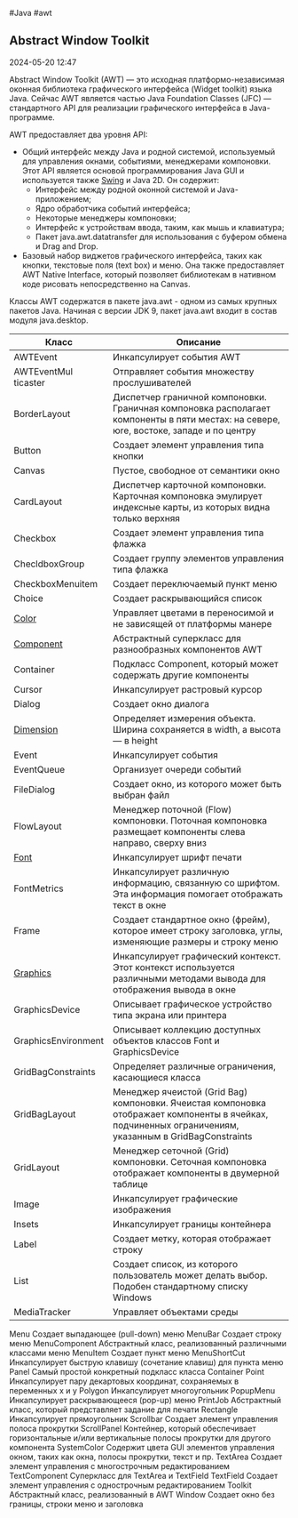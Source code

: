 #Java #awt 

##  Abstract Window Toolkit

2024-05-20 12:47

Abstract Window Toolkit (AWT) — это исходная платформо-независимая оконная библиотека графического интерфейса (Widget toolkit) языка Java. Сейчас AWT является частью Java Foundation Classes (JFC) — стандартного API для реализации графического интерфейса в Java-программе.

AWT предоставляет два уровня API:
- Общий интерфейс между Java и родной системой, используемый для управления окнами, событиями, менеджерами компоновки. Этот API является основой программирования Java GUI и используется также [Swing](Swing) и Java 2D. Он содержит:
	- Интерфейс между родной оконной системой и Java-приложением;
	- Ядро обработчика событий интерфейса;
	- Некоторые менеджеры компоновки;
	- Интерфейс к устройствам ввода, таким, как мышь и клавиатура;
	- Пакет java.awt.datatransfer для использования с буфером обмена и Drag and Drop.
- Базовый набор виджетов графического интерфейса, таких как кнопки, текстовые поля (text box) и меню. Она также предоставляет AWT Native Interface, который позволяет библиотекам в нативном коде рисовать непосредственно на Canvas.

Классы AWT содержатся в пакете java.awt - одном из самых крупных
пакетов Java. Начиная с версии JDK 9, пакет java.awt входит в состав
модуля java.desktop.

| Класс                  | Описание                                                                                                                                                  |
| ---------------------- | --------------------------------------------------------------------------------------------------------------------------------------------------------- |
| AWTEvent               | Инкапсулирует события AWT                                                                                                                                 |
| AWТEventМul ticaster   | Отправляет события множеству прослушивателей                                                                                                              |
| BorderLayout           | Диспетчер граничной компоновки. Граничная компоновка располагает компоненты в пяти местах: на севере, юrе, востоке, западе и по центру                    |
| Button                 | Создает элемент управления типа кнопки                                                                                                                    |
| Canvas                 | Пустое, свободное от семантики окно                                                                                                                       |
| CardLayout             | Диспетчер карточной компоновки. Карточная ком­поновка эмулирует индексные карты, из которых видна только верхняя                                          |
| Checkbox               | Создает элемент управления типа флажка                                                                                                                    |
| ChecldboxGroup         | Создает группу элементов управления типа флажка                                                                                                           |
| CheckboxМenuitem       | Создает переключаемый пункт меню                                                                                                                          |
| Choice                 | Создает раскрывающийся список                                                                                                                             |
| [Color](Color)         | Управляет цветами в переносимой и не зависящей от платформы манере                                                                                        |
| [Component](Component) | Абстрактный суперкласс для разнообразных ком­понентов AWT                                                                                                 |
| Container              | Подкласс Component, который может содержать  другие компоненты                                                                                            |
| Cursor                 | Инкапсулирует растровый курсор                                                                                                                            |
| Dialog                 | Создает окно диалога                                                                                                                                      |
| [Dimension](Dimension) | Определяет измерения объекта. Ширина  сохраняется в width, а высота — в height                                                                            |
| Event                  | Инкапсулирует события                                                                                                                                     |
| EventQueue             | Организует очереди событий                                                                                                                                |
| FileDialog             | Создает окно, из которого может быть выбран файл                                                                                                          |
| FlowLayout             | Менеджер поточной (Flow) компоновки. Поточная компоновка размещает компоненты cлева направо,  сверху вниз                                                 |
| [Font](Font)           | Инкапсулирует шрифт печати                                                                                                                                |
| FontMetrics            | Инкапсулирует различную информацию, связанную  со шрифтом. Эта информация помогает отображать  текст в окне                                               |
| Frame                  | Создает стандартное окно (фрейм), которое имеет строку заголовка, углы, изменяющие размеры и строку меню                                                  |
| [Graphics](Graphics)   | Инкапсулирует графический контекст. Этот контекст используется различными методами вывода для  отображения вывода в окне                                  |
| GraphicsDevice         | Описывает графическое устройство типа экрана или  принтера                                                                                                |
| GraphicsEnvironment    | Описывает коллекцию доступных объектов классов  Font и GraphicsDevice                                                                                     |
| GridBagConstraints     | Определяет различные ограничения, касающиеся класса                                                                                                       |
| GridBagLayout          | Менеджер ячеистой (Grid Bag) компоновки.  Ячеистая компоновка отображает компоненты в  ячейках, подчиненных ограничениям, указанным в  GridBagConstraints |
| GridLayout             | Менеджер сеточной (Grid) компоновки. Сеточная компоновка отображает компоненты в двумерной таблице                                                        |
| Image                  | Инкапсулирует графические изображения                                                                                                                     |
| Insets                 | Инкапсулирует границы контейнера                                                                                                                          |
| Label                  | Создает метку, которая отображает строку                                                                                                                  |
| List                   | Создает список, из которого пользователь может делать выбор. Подобен стандартному списку Windows                                                          |
| MediaTracker           | Управляет объектами среды                                                                                                                                 |

Menu
Создает выпадающее (pull-down) меню
MenuBar
Создает строку меню
MenuComponent
Абстрактный класс, реализованный различными
классами меню
MenuItem
Создает пункт меню
MenuShortCut
Инкапсулирует быструю клавишу (сочетание
клавиш) для пункта меню
Panel
Самый простой конкретный подкласс класса
Container
Point
Инкапсулирует пару декартовых координат,
сохраняемых в переменных х и у
Polygon
Инкапсулирует многоугольник
PopupMenu
Инкапсулирует раскрывающееся (pop-up) меню
PrintJob
Абстрактный класс, который представляет задание
для печати
Rectangle
Инкапсулирует прямоугольник
Scrollbar
Создает элемент управления полоса прокрутки
ScrollPanel
Контейнер, который обеспечивает горизонтальные
и/или вертикальные полосы прокрутки для другого
компонента
SystemColor
Содержит цвета GUI элементов управления окном,
таких как окна, полосы прокрутки, текст и пр.
TextArea
Создает элемент управления с многострочным
редактированием
TextComponent
Суперкласс для TextArea и TextField
TextField
Создает элемент управления с однострочным
редактированием
Toolkit
Абстрактный класс, реализованный в AWT
Window
Создает окно без границы, строки меню и заголовка